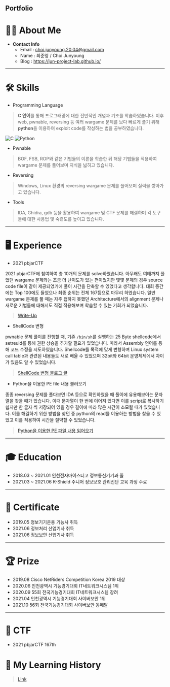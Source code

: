 Portfolio
-----------------------------

# 👨‍💻 **About Me**

- **Contact Info**
  - Email : choi.junyoung.20.04@gmail.com
  - Name : 최준영 / Choi Junyoung
  - Blog : https://jun-project-lab.github.io/

* * *

# 🛠️ **Skills**

- Programming Language

> **C 언어**를 통해 프로그래밍에 대한 전반적인 개념과 기초를 학습하였습니다. 이후 web, pwnable, reversing 등 여러 wargame 문제를 보다 빠르게 풀기 위해 **python**을 이용하여 exploit code를 작성하는 법을 공부하였습니다.

<img alt="C" src="https://img.shields.io/badge/c-%2300599C.svg?style=for-the-badge&logo=c&logoColor=white"/> <img alt="Python" src="https://img.shields.io/badge/python-%2314354C.svg?style=for-the-badge&logo=python&logoColor=white"/>

- Pwnable

> BOF, FSB, ROP와 같은 기법들의 이론을 학습한 뒤 해당 기법들을 적용하여 wargame 문제를 풀어보며 지식을 넓히고 있습니다.

- Reversing

> Windows, Linux 환경의 reversing wargame 문제를 풀어보며 실력을 쌓아가고 있습니다.

- Tools

> IDA, Ghidra, gdb 등을 활용하여 wargame 및 CTF 문제를 해결하며 각 도구들에 대한 사용법 및 숙련도를 높이고 있습니다.

* * *

# 🖥️ **Experience**

- 2021 pbjarCTF

2021 pbjarCTF에 참여하여 총 10개의 문제를 solve하였습니다. 아무래도 여태까지 풀었던 wargame 문제와는 조금 더 난이도가 있는 편이었지만 몇몇 문제의 경우 source code file이 같이 제공되었기에 풀이 시간을 단축할 수 있었다고 생각합니다.
대회 중간에는 Top 100에도 들었으나 최종 순위는 전체 167등으로 마무리 하였습니다. 일반 wargame 문제를 풀 때는 자주 접하지 못했던 Architecture에서의 alignment 문제나 새로운 기법들에 대해서도 직접 적용해보며 학습할 수 있는 기회가 되었습니다.

> [Write-Up](https://jun-project-lab.github.io/system/crypto/misc/ctf%20write-up/pbjarctf-write-up/)

- ShellCode 변형

pwnable 문제 풀이를 진행할 때, 기존 `/bin/sh`를 실행하는 25 Byte shellcode에서 setreuid를 통해 권한 상승을 추가할 필요가 있었습니다. 따라서 Assembly 언어를 통해 코드 수정을 시도하였습니다.
Shellcode를 목적에 맞게 변형하며 Linux system call table과 관련된 내용들도 새로 배울 수 있었으며 32bit와 64bit 운영체제에서 차이가 있음도 알 수 있었습니다. 

> [ShellCode 변형 블로그 글](https://jun-project-lab.github.io/system/FTZ-shellcode/)

- Python을 이용한 PE file 내용 불러오기

종종 reversing 문제를 풀다보면 IDA 등으로 확인하였을 때 풀이에 유용해보이는 문자열을 찾을 때가 있습니다. 이때 문자열이 한 번에 이어져 있다면 이를 script로 복사하기 쉽지만 한 글자 씩 저장되어 있을 경우 길이에 따라 많은 시간이 소모될 때가 있었습니다. 이를 해결하기 위한 방법을 찾던 중 python의 read를 이용하는 방법을 찾을 수 있었고 이를 적용하여 시간을 절약할 수 있었습니다.

> [Python을 이용한 PE 파일 내용 읽어오기](https://jun-project-lab.github.io/reversing/pe-reversing-with-py/)

* * *

# 🎓 **Education**

- 2018.03 ~ 2021.01 인천전자마이스터고 정보통신기기과 졸
- 2021.03 ~ 2021.06 K-Shield 주니어 정보보호 관리진단 교육 과정 수료

* * *

# 📝 **Certificate**

- 2019.05 정보기기운용 기능사 취득
- 2021.06 정보처리 산업기사 취득
- 2021.06 정보보안 산업기사 취득

* * *

# 🏆 **Prize**

- 2019.08 Cisco NetRiders Competition Korea 2019 대상
- 2020.06 인천광역시 기능경기대회 IT네트워크시스템 1위
- 2020.09 55회 전국기능경기대회 IT네트워크시스템 장려
- 2021.04 인천광역시 기능경기대회 사이버보안 1위
- 2021.10 56회 전국기능경기대회 사이버보안 동메달

* * *

# 🚩 **CTF**

- 2021 pbjarCTF 167th

# 📖 **My Learning History**

> [Link](https://github.com/Jun-Project-LAB/Jun-Project-LAB.github.io#readme)
